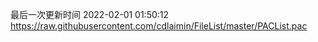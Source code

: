 最后一次更新时间 2022-02-01 01:50:12
https://raw.githubusercontent.com/cdlaimin/FileList/master/PACList.pac

